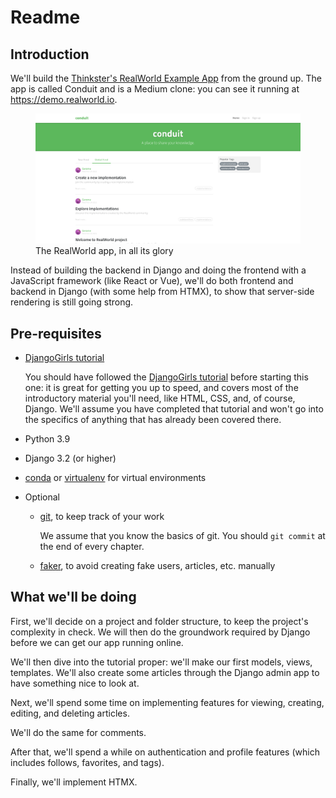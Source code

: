 # Readme

## Introduction

We'll build the [Thinkster's RealWorld Example
App](https://github.com/gothinkster/realworld/) from the ground up. The
app is called Conduit and is a Medium clone: you can see it running at
<https://demo.realworld.io>.

<figure>
<img src="./tutorial/docs/assets/Conduit - RealWorld.png" width="600" alt="The RealWorld app, in all its glory" /><figcaption aria-hidden="true">The RealWorld app, in all its glory</figcaption>
</figure>

Instead of building the backend in Django and doing the frontend with a
JavaScript framework (like React or Vue), we'll do both frontend and
backend in Django (with some help from HTMX), to show that server-side
rendering is still going strong.

## Pre-requisites

-   [DjangoGirls tutorial](https://github.com/DjangoGirls/tutorial)

    You should have followed the [DjangoGirls
    tutorial](https://github.com/DjangoGirls/tutorial) before starting
    this one: it is great for getting you up to speed, and covers most
    of the introductory material you'll need, like HTML, CSS, and, of
    course, Django. We'll assume you have completed that tutorial and
    won't go into the specifics of anything that has already been
    covered there.

-   Python 3.9

-   Django 3.2 (or higher)

-   [conda](https://docs.conda.io/en/latest/miniconda.html) or
    [virtualenv](https://virtualenv.pypa.io/) for virtual environments

-   Optional

    -   [git](https://github.com/git-guides/install-git), to keep track
        of your work

        We assume that you know the basics of git. You should
        `git commit` at the end of every chapter.

    -   [faker](https://github.com/joke2k/faker), to avoid creating fake
        users, articles, etc. manually

## What we'll be doing

First, we'll decide on a project and folder structure, to keep the
project's complexity in check. We will then do the groundwork required
by Django before we can get our app running online.

We'll then dive into the tutorial proper: we'll make our first models,
views, templates. We'll also create some articles through the Django
admin app to have something nice to look at.

Next, we'll spend some time on implementing features for viewing,
creating, editing, and deleting articles.

We'll do the same for comments.

After that, we'll spend a while on authentication and profile features
(which includes follows, favorites, and tags).

Finally, we'll implement HTMX.

